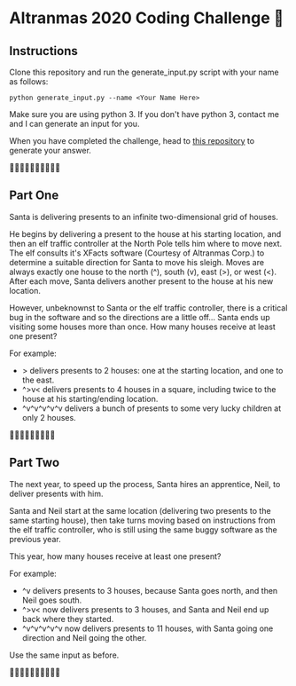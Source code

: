 # Altranmas 2020 Coding Challenge 🎅

## Instructions
Clone this repository and run the generate_input.py script with your name as follows:

```
python generate_input.py --name <Your Name Here>
```

Make sure you are using python 3. If you don't have python 3, contact me and I can generate an input for you.

When you have completed the challenge, head to [this repository](https://github.com/rej696/altranmas2020-answers) to generate your answer.

🎄🎄🎄🎄🎄🎄🎄🎄🎄🎄

## Part One

Santa is delivering presents to an infinite two-dimensional grid of houses.

He begins by delivering a present to the house at his starting location, and then an elf traffic controller at the North Pole tells him where to move next. The elf consults it's XFacts software \(Courtesy of Altranmas Corp.\) to determine a suitable direction for Santa to move his sleigh. Moves are always exactly one house to the north \(^\), south \(v\), east \(>\), or west \(<\). After each move, Santa delivers another present to the house at his new location.

However, unbeknownst to Santa or the elf traffic controller, there is a critical bug in the software and so the directions are a little off... Santa ends up visiting some houses more than once. How many houses receive at least one present?

For example:

- \> delivers presents to 2 houses: one at the starting location, and one to the east.
- ^>v< delivers presents to 4 houses in a square, including twice to the house at his starting/ending location.
- ^v^v^v^v^v delivers a bunch of presents to some very lucky children at only 2 houses.

🎅🎅🎅🎅🎅🎅🎅🎅🎅

## Part Two
The next year, to speed up the process, Santa hires an apprentice, Neil, to deliver presents with him.

Santa and Neil start at the same location (delivering two presents to the same starting house), then take turns moving based on instructions from the elf traffic controller, who is still using the same buggy software as the previous year.

This year, how many houses receive at least one present?

For example:

- ^v delivers presents to 3 houses, because Santa goes north, and then Neil goes south.
- ^>v< now delivers presents to 3 houses, and Santa and Neil end up back where they started.
- ^v^v^v^v^v now delivers presents to 11 houses, with Santa going one direction and Neil going the other.

Use the same input as before.

🎄🎄🎄🎄🎄🎄🎄🎄🎄🎄
